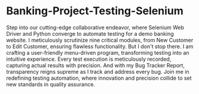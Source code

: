 # Banking-Project-Testing-Selenium

Step into our cutting-edge collaborative endeavor, where Selenium Web Driver and Python converge to automate testing for a demo banking website. I meticulously scrutinize nine critical modules, from New Customer to Edit Customer, ensuring flawless functionality. But I don't stop there. I am crafting a user-friendly menu-driven program, transforming testing into an intuitive experience. Every test execution is meticulously recorded, capturing actual results with precision. And with my Bug Tracker Report, transparency reigns supreme as I track and address every bug. Join me in redefining testing automation, where innovation and precision collide to set new standards in quality assurance. 

